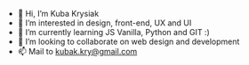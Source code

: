 - 👋 Hi, I’m Kuba Krysiak
- 👀 I’m interested in design, front-end, UX and UI
- 🌱 I’m currently learning JS Vanilla, Python and GIT :)
- 💞️ I’m looking to collaborate on web design and development
- 📫 Mail to kubak.kry@gmail.com

<!---
KarolKrysiak/KarolKrysiak is a ✨ special ✨ repository because its `README.md` (this file) appears on your GitHub profile.
You can click the Preview link to take a look at your changes.
--->
